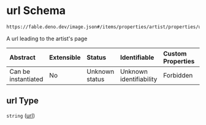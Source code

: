 # url Schema

```txt
https://fable.deno.dev/image.json#/items/properties/artist/properties/url
```

A url leading to the artist's page

| Abstract            | Extensible | Status         | Identifiable            | Custom Properties | Additional Properties | Access Restrictions | Defined In                                               |
| :------------------ | :--------- | :------------- | :---------------------- | :---------------- | :-------------------- | :------------------ | :------------------------------------------------------- |
| Can be instantiated | No         | Unknown status | Unknown identifiability | Forbidden         | Allowed               | none                | [image.json\*](../out/image.json "open original schema") |

## url Type

`string` ([url](image-image-properties-artist-properties-url.md))
